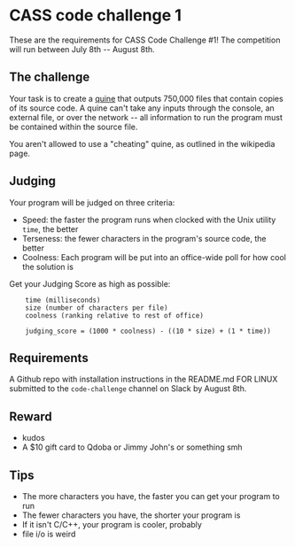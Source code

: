 # CASS code challenge 1
These are the requirements for CASS Code Challenge #1! The competition will run between July 8th -- August 8th.

## The challenge
Your task is to create a [quine](https://en.wikipedia.org/wiki/Quine_(computing)) that outputs 750,000 files that contain copies of its source code. A quine can't take any inputs through the console, an external file, or over the network -- all information to run the program must be contained within the source file.

You aren't allowed to use a "cheating" quine, as outlined in the wikipedia page.

## Judging
Your program will be judged on three criteria:

- Speed: the faster the program runs when clocked with the Unix utility `time`, the better
- Terseness: the fewer characters in the program's source code, the better
- Coolness: Each program will be put into an office-wide poll for how cool the solution is

Get your Judging Score as high as possible:
```
    time (milliseconds)
    size (number of characters per file)
    coolness (ranking relative to rest of office)
    
    judging_score = (1000 * coolness) - ((10 * size) + (1 * time))
```

## Requirements
A Github repo with installation instructions in the README.md FOR LINUX submitted to the `code-challenge` channel on Slack by August 8th.

## Reward
- kudos
- A $10 gift card to Qdoba or Jimmy John's or something smh

## Tips
- The more characters you have, the faster you can get your program to run
- The fewer characters you have, the shorter your program is
- If it isn't C/C++, your program is cooler, probably
- file i/o is weird
